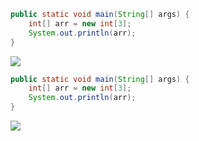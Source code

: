 ``` Java
public static void main(String[] args) {
    int[] arr = new int[3];
    System.out.println(arr); 
}
```

![](https://cdn.jsdelivr.net/gh/767299026/CDN/DrawingBed/One.png)

``` Java
public static void main(String[] args) {
    int[] arr = new int[3];
    System.out.println(arr);
}
```

![](https://cdn.jsdelivr.net/gh/767299026/CDN/DrawingBed/Two.png)